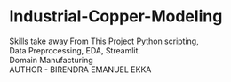 # Industrial-Copper-Modeling
Skills take away From This Project Python scripting, 
<br>
Data Preprocessing, EDA, Streamlit.
<br>
Domain Manufacturing
<br>
AUTHOR - BIRENDRA EMANUEL EKKA
